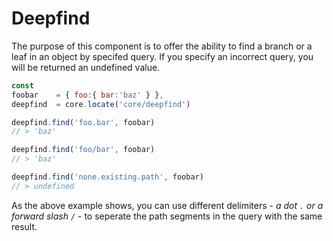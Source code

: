# Deepfind

The purpose of this component is to offer the ability to find a branch or a leaf in an object by specifed query. If you specify an incorrect query, you will be returned an undefined value.

```js
const
foobar    = { foo:{ bar:'baz' } },
deepfind  = core.locate('core/deepfind')

deepfind.find('foo.bar', foobar)
// > 'baz'

deepfind.find('foo/bar', foobar)
// > 'baz'

deepfind.find('none.existing.path', foobar)
// > undefined
```

As the above example shows, you can use different delimiters - *a dot `.` or a forward slash `/`* - to seperate the path segments in the query with the same result.
